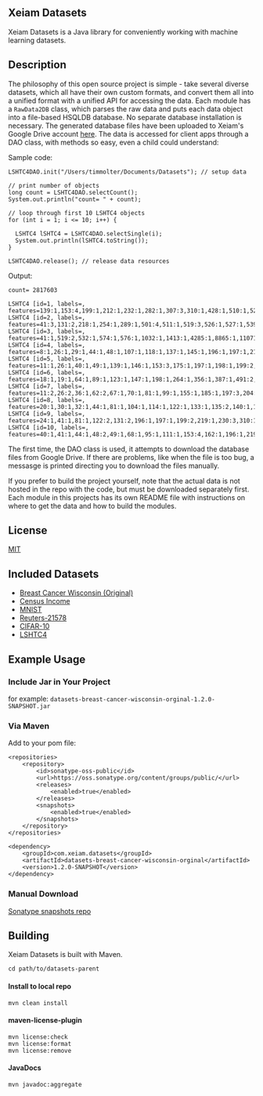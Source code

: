 ## Xeiam Datasets

Xeiam Datasets is a Java library for conveniently working with machine learning datasets.  

## Description 

The philosophy of this open source project is simple - take several diverse datasets, which all have their own custom formats, and convert them all into a unified 
format with a unified API for accessing the data. Each module has a `RawData2DB` class, which parses the raw data and puts each data object into a file-based HSQLDB database. 
No separate database installation is necessary. The generated database files have been uploaded to Xeiam's Google Drive account [here](https://drive.google.com/folderview?id=0ByP7_A9vXm17VXhuZzBrcnNubEE&usp=sharing#list).
The data is accessed for client apps through a DAO class, with methods so easy, even a child could understand:

Sample code:

    LSHTC4DAO.init("/Users/timmolter/Documents/Datasets"); // setup data

    // print number of objects
    long count = LSHTC4DAO.selectCount();
    System.out.println("count= " + count);
    
    // loop through first 10 LSHTC4 objects
    for (int i = 1; i <= 10; i++) {

      LSHTC4 lSHTC4 = LSHTC4DAO.selectSingle(i);
      System.out.println(lSHTC4.toString());
    }
    
    LSHTC4DAO.release(); // release data resources
    
    
Output:

    count= 2817603
    
    LSHTC4 [id=1, labels=, features=139:1,153:4,199:1,212:1,232:1,282:1,307:3,310:1,428:1,510:1,528:1,609:1,700:2,709:1,727:1,765:1,791:1,798:2,838:1,872:1,1007:1,1170:2,1374:1,1388:1,1409:1,1435:1,1892:1,2190:1,2197:1,2253:1,2348:2,2570:1,2628:1,2713:1,3066:1,3406:1,3619:2,3628:2,3636:1,3649:2,5068:1,8385:1,9371:1,11248:1,11806:1,]
    LSHTC4 [id=2, labels=, features=41:3,131:2,218:1,254:1,289:1,501:4,511:1,519:3,526:1,527:1,539:1,542:1,543:2,551:2,558:3,605:2,977:2,2748:1,2867:1,3849:1,4032:1,5030:1,19156:1,]
    LSHTC4 [id=3, labels=, features=41:1,519:2,532:1,574:1,576:1,1032:1,1413:1,4285:1,8865:1,11071:1,24481:1,83715:1,]
    LSHTC4 [id=4, labels=, features=8:1,26:1,29:1,44:1,48:1,107:1,118:1,137:1,145:1,196:1,197:1,211:1,354:1,400:1,403:1,409:1,415:1,432:1,439:1,442:1,459:1,536:2,551:1,558:1,605:1,612:1,661:1,689:1,695:1,805:3,816:1,834:1,854:5,867:1,883:1,889:1,891:1,902:1,944:2,980:1,1139:1,1273:1,1287:1,1345:1,1415:1,1614:2,1664:1,1713:1,1776:2,1817:1,1861:1,1956:1,2100:1,2105:1,2121:1,2558:2,2564:1,2619:1,3018:1,3045:1,3055:1,3061:2,3217:2,3233:1,3301:1,3755:1,5504:1,6555:1,6942:1,7102:1,7901:1,10298:1,11317:1,12780:1,14305:1,16756:1,27769:1,28416:1,29278:3,32759:1,181529:1,1003324:1,]
    LSHTC4 [id=5, labels=, features=11:1,26:1,40:1,49:1,139:1,146:1,153:3,175:1,197:1,198:1,199:2,215:2,226:1,228:1,237:2,238:1,239:2,240:1,242:1,253:1,262:1,274:1,286:1,297:1,307:1,316:2,317:1,318:4,326:1,354:1,364:1,375:1,430:1,439:2,463:1,474:1,490:1,491:1,583:3,596:1,597:1,605:1,614:1,615:2,647:1,730:2,752:1,765:1,769:1,777:3,791:1,793:1,798:6,867:2,874:1,891:1,1006:1,1018:1,1092:1,1099:2,1106:2,1116:1,1138:1,1155:1,1159:3,1167:1,1169:1,1171:1,1180:1,1184:2,1317:1,1330:1,1394:1,1398:1,1414:3,1449:1,1467:1,1469:1,1515:1,1547:1,1575:1,1771:1,1797:1,1842:2,1918:1,1932:1,2009:1,2066:1,2103:1,2115:1,2135:1,2143:1,2180:1,2184:1,2192:1,2196:1,2197:1,2220:2,2275:1,2306:1,2334:1,2342:1,2344:1,2419:1,2557:2,2610:1,2652:1,2934:1,2969:1,3023:1,3026:1,3032:1,3048:3,3053:2,3380:2,3403:2,3507:1,3664:1,3849:1,3964:16,3970:1,3984:1,4016:1,4017:4,4205:1,4302:1,4336:1,4353:1,4524:1,4548:1,4571:1,4665:1,4667:1,4672:1,5083:2,5134:1,5930:1,6229:1,6738:1,6977:1,7404:1,8540:1,9532:2,11399:1,12822:1,15406:1,16929:1,17726:1,19875:1,20093:1,20597:1,20641:1,20655:1,26618:1,27756:1,36028:1,63893:1,70093:1,121950:1,171358:1,191665:1,866061:1,]
    LSHTC4 [id=6, labels=, features=18:1,19:1,64:1,89:1,123:1,147:1,198:1,264:1,356:1,387:1,491:2,511:2,521:1,527:1,529:2,561:4,632:1,712:1,761:1,903:1,991:1,1002:1,1105:1,1299:1,1565:1,1620:1,1651:1,1697:1,1832:1,3591:1,4607:1,4718:1,6248:1,7963:1,23274:2,]
    LSHTC4 [id=7, labels=, features=11:2,26:2,36:1,62:2,67:1,70:1,81:1,99:1,155:1,185:1,197:3,204:3,211:5,229:1,230:1,231:1,246:1,344:2,347:1,375:1,397:1,401:2,413:1,415:1,458:2,491:1,497:1,539:1,558:1,587:1,692:2,745:1,752:1,761:1,812:2,815:1,827:1,829:1,854:12,944:1,978:2,991:1,1001:2,1109:1,1159:1,1193:1,1247:1,1300:1,1380:1,1414:3,1518:1,1544:1,1634:1,1661:16,1670:1,1788:2,1813:2,1834:1,1846:1,1879:1,2062:1,2128:1,2220:1,2236:2,2562:2,2578:2,2586:7,2683:1,2962:1,3014:1,3019:1,3734:2,3826:1,3999:1,4052:1,4267:1,4471:1,4752:1,4756:1,4811:1,4850:2,4963:1,5071:1,5317:2,5459:1,5497:1,5509:3,5698:2,6899:1,7045:1,7217:1,7641:1,7924:1,7985:1,8010:1,8176:1,8482:1,8942:1,10605:1,10682:1,10706:1,12306:1,12307:1,12425:2,12555:1,12681:1,12961:1,13995:1,13998:1,14000:1,14214:1,14826:1,15493:1,16852:1,21690:3,26455:1,26503:1,34393:1,35307:1,42172:1,43814:1,47525:1,50601:1,65466:1,74704:1,93306:1,93846:1,98361:1,143927:1,512967:1,581083:1,892311:1,922750:1,]
    LSHTC4 [id=8, labels=, features=20:1,30:1,32:1,44:1,81:1,104:1,114:1,122:1,133:1,135:2,140:1,178:1,202:1,211:1,215:1,219:2,228:2,229:1,312:2,367:1,475:1,587:1,740:1,750:1,769:1,777:1,778:3,829:1,830:1,834:1,856:1,1024:1,1083:5,1099:1,1100:2,1102:5,1106:12,1118:1,1129:1,1156:1,1176:1,1377:1,1681:1,1786:1,1804:2,2088:1,2126:1,2295:1,3018:2,3044:2,3127:1,4175:1,4440:1,5115:1,5568:1,5774:1,5913:2,5923:1,7958:1,8112:1,9324:3,10808:1,12594:2,12692:1,12715:1,16618:1,18828:1,18829:1,19913:1,19920:4,20093:5,20193:1,21208:1,21213:1,25433:1,36336:1,55404:1,69755:1,113192:1,]
    LSHTC4 [id=9, labels=, features=24:1,41:1,81:1,122:2,131:2,196:1,197:1,199:2,219:1,230:3,310:1,318:2,328:1,346:2,354:2,375:1,378:1,395:1,400:1,415:1,430:1,464:1,501:1,559:3,561:3,567:2,570:4,576:1,589:1,601:1,605:1,633:1,692:3,717:1,721:3,765:1,773:1,791:3,818:1,841:1,903:1,916:1,977:1,1000:1,1019:1,1046:1,1078:1,1106:1,1109:1,1163:1,1249:2,1266:1,1413:1,1556:1,1563:1,1664:1,1716:1,1742:2,1756:1,1782:1,1793:1,1915:1,1966:1,2032:1,2369:1,2687:2,2695:1,2957:1,3365:1,3519:1,3581:1,3698:1,4548:1,4570:1,5126:3,5526:3,5954:2,6014:1,7104:1,7124:1,7652:1,8532:1,10305:1,10637:1,10774:1,11256:2,11892:1,12116:1,14386:1,14732:1,17880:5,19492:4,23460:1,23618:1,30520:2,33822:1,42461:1,57833:1,386140:1,691708:1,1558913:1,]
    LSHTC4 [id=10, labels=, features=40:1,41:1,44:1,48:2,49:1,68:1,95:1,111:1,153:4,162:1,196:1,219:1,228:1,229:1,232:1,238:1,239:2,242:2,247:2,276:1,297:2,306:1,307:1,316:1,317:1,375:1,430:1,510:1,516:1,582:1,612:1,717:1,728:2,761:1,764:1,776:1,783:1,797:1,815:1,915:1,1116:1,1337:1,1441:1,1680:1,2116:2,2118:1,2119:1,2192:1,2194:1,2322:1,2347:1,2354:1,2613:1,2636:1,2748:1,2930:1,3048:1,3057:1,3140:1,3229:1,3893:1,4030:1,4252:1,4984:1,5068:1,6599:1,7108:1,8540:1,10639:1,10666:1,10670:2,10676:1,14070:5,14321:1,14364:2,24700:1,26766:1,27895:1,63406:1,166985:1,601892:1,]

The first time, the DAO class is used, it attempts to download the database files from Google Drive. If there are problems, like when the file is too bug, a messasge is printed 
directing you to download the files manually.

If you prefer to build the project yourself, note that the actual data is not hosted in the repo with the code, but must be downloaded separately first. Each module in this 
projects has its own README file with instructions on where to get the data and how to build the modules. 

## License

[MIT](http://opensource.org/licenses/MIT)

## Included Datasets

* [Breast Cancer Wisconsin (Original)](http://archive.ics.uci.edu/ml/datasets/Breast+Cancer+Wisconsin+%28Original%29)
* [Census Income](http://archive.ics.uci.edu/ml/datasets/Census+Income)
* [MNIST](http://yann.lecun.com/exdb/mnist/)
* [Reuters-21578](http://archive.ics.uci.edu/ml/support/Reuters-21578+Text+Categorization+Collection)
* [CIFAR-10](http://www.cs.toronto.edu/~kriz/cifar.html)
* [LSHTC4](http://www.kaggle.com/c/lshtc/data)

## Example Usage

### Include Jar in Your Project

for example: `datasets-breast-cancer-wisconsin-orginal-1.2.0-SNAPSHOT.jar`

### Via Maven

Add to your pom file:

    <repositories>
        <repository>
            <id>sonatype-oss-public</id>
            <url>https://oss.sonatype.org/content/groups/public/</url>
            <releases>
                <enabled>true</enabled>
            </releases>
            <snapshots>
                <enabled>true</enabled>
            </snapshots>
        </repository>
    </repositories>

    <dependency>
        <groupId>com.xeiam.datasets</groupId>
        <artifactId>datasets-breast-cancer-wisconsin-orginal</artifactId>
        <version>1.2.0-SNAPSHOT</version>
    </dependency>
    
### Manual Download

[Sonatype snapshots repo](https://oss.sonatype.org/content/groups/public/com/xeiam/datasets/)

## Building

Xeiam Datasets is built with Maven.

    cd path/to/datasets-parent
    
#### Install to local repo

    mvn clean install
    
#### maven-license-plugin

    mvn license:check
    mvn license:format
    mvn license:remove
    
#### JavaDocs

    mvn javadoc:aggregate 

 
